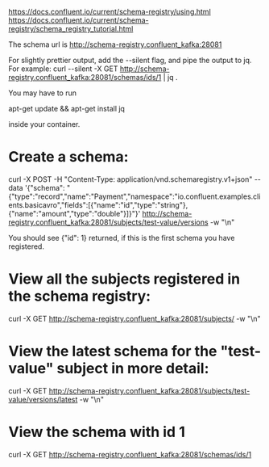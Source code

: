 https://docs.confluent.io/current/schema-registry/using.html
https://docs.confluent.io/current/schema-registry/schema_registry_tutorial.html

The schema url is http://schema-registry.confluent_kafka:28081

For slightly prettier output, add the --silent flag, and pipe the output to jq.
For example:
curl --silent -X GET http://schema-registry.confluent_kafka:28081/schemas/ids/1 | jq .

You may have to run

apt-get update && apt-get install jq

inside your container.

# Create a schema:

curl -X POST -H "Content-Type: application/vnd.schemaregistry.v1+json" --data '{"schema": "{\"type\":\"record\",\"name\":\"Payment\",\"namespace\":\"io.confluent.examples.clients.basicavro\",\"fields\":[{\"name\":\"id\",\"type\":\"string\"},{\"name\":\"amount\",\"type\":\"double\"}]}"}' http://schema-registry.confluent_kafka:28081/subjects/test-value/versions -w "\n"


You should see {"id": 1} returned, if this is the first schema you have registered.

# View all the subjects registered in the schema registry:
curl -X GET http://schema-registry.confluent_kafka:28081/subjects/ -w "\n"

# View the latest schema for the "test-value" subject in more detail:
curl -X GET http://schema-registry.confluent_kafka:28081/subjects/test-value/versions/latest -w "\n"

# View the schema with id 1 
curl -X GET http://schema-registry.confluent_kafka:28081/schemas/ids/1